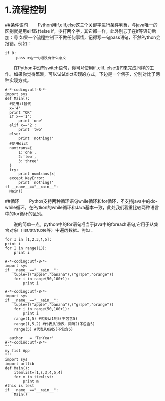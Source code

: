 # 1.流程控制

##条件语句
  &#160; &#160; &#160; &#160;Python用if,elif,else这三个关键字进行条件判断，与java唯一的区别就是用elif取代else if，少打两个字，其它都一样，此外别忘了在if等语句后加：号
如果一个流程控制下不做任何事情，记得写一句pass语句，不然Python会报错。例如：

```
if 0:
     pass #这一句语没有什么意义
```
  &#160; &#160; &#160; &#160;在Python中没有switch语句，你可以使用if..elif..else语句来完成同样的工作。如果你觉得繁琐，可以试试dict实现的方式，下边是一个例子，分别对比了两种实现方式。
  ```
  #-*-coding:utf-8-*-
import sys
def Main():
    #使用if替代
    x='4'
    print "OK"
    if x=='1':
        print 'one'
    elif x=='2':
        print 'two'
    else:
        print 'nothing!'
    #使用dict
    numtrans={
        1:'one',
        2:'two',
        3:'three'
    }
    try:
        print numtrans[x]
    except KeyError:
        print 'nothing!'
if __name__=="__main__":
    Main()

  ```
##循环
  &#160; &#160; &#160; &#160;Python支持两种循环语句while循环和for循环，不支持java中的do-while循环。在Python的while循环和Java基本一致，此处我们着重比较两种语言中的for循环的区别。
  
  &#160; &#160; &#160; &#160;说的简单一点，python中的for语句相当于java中的foreach语句,它用于从集合对象（list/str/tuple等）中遍历数据。例如：
  
```
for I in [1,2,3,4,5]:
print i
for I in range(10):
	print i

```
```
#-*-coding:utf-8-*-
import sys
if __name__=="__main__":
    tuple=(("apple","banana"),("grape","orange"))
    for i in range(50,100+1):
        print i
```

```
#-*-coding:utf-8-*-
import sys
if __name__=="__main__":
    tuple=(("apple","banana"),("grape","orange"))
    for i in range(50,100+1):
        print i
    range(1,5) #代表从1到5(不包含5)
    range(1,5,2) #代表从1到5，间隔2(不包含5)
    range(5) #代表从0到5(不包含5)

```

```
__author__ = 'TenYear'
#-*-coding:utf-8-*-
"""
my fist App
"""
import sys
import urllib
def Main():
    itemlist=[1,2,3,4,5,4]
    for m in itemlist:
        print m
#this is test
if __name__=="__main__":
    Main()

```
